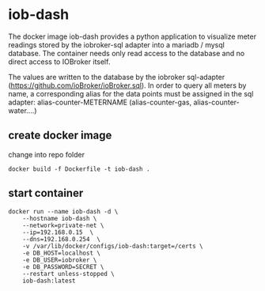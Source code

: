 # iob-dash

The docker image iob-dash provides a python application to visualize meter readings stored by the iobroker-sql adapter into a mariadb / mysql database.
The container needs only read access to the database and no direct access to IOBroker itself.

The values are written to the database by the iobroker sql-adapter (https://github.com/ioBroker/ioBroker.sql).
In order to query all meters by name, a corresponding alias for the data points must be assigned in the sql adapter:
alias-counter-METERNAME
(alias-counter-gas, alias-counter-water....)


## create docker image
change into repo folder 
```
docker build -f Dockerfile -t iob-dash .
```

## start container
```
docker run --name iob-dash -d \
    --hostname iob-dash \
    --network=private-net \
    --ip=192.168.0.15  \
    --dns=192.168.0.254  \
    -v /var/lib/docker/configs/iob-dash:target=/certs \
    -e DB_HOST=localhost \
    -e DB_USER=iobroker \
    -e DB_PASSWORD=SECRET \
    --restart unless-stopped \
    iob-dash:latest
```